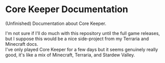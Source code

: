 # Core Keeper Documentation

(Unfinished) Documentation about Core Keeper.  

I'm not sure if I'll do much with this repository until the full game releases, but I suppose this would be a nice side-project from my Terraria and Minecraft docs.  
I've only played Core Keeper for a few days but it seems genuinely really good, it's like a mix of Minecraft, Terraria, and Stardew Valley.  
